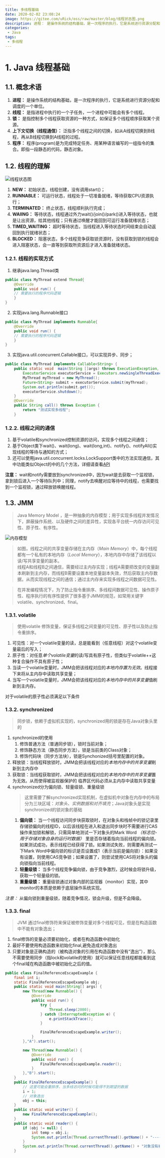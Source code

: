 ```yaml
---
title: 多线程基础
date: 2020-02-02 23:08:24
image: https://gitee.com/uRick/oss/raw/master/blog/线程状态图.png
description: 进程： 是操作系统的结构基础，是一次程序的执行，它是系统进行资源分配和调度的一个单位。
categories:
 - Java
tags:
 - 多线程
---
```



# 1. Java 线程基础
## 1.1. 概念术语
1. **进程：** 是操作系统的结构基础，是一次程序的执行，它是系统进行资源分配和调度的一个单位。
2. **线程：** 是指进程中执行的一个子任务，一个进程中可能会有多个线程。
3. **锁：** 是指控制多个线程获取资源的一种方式，如保证多个线程顺序获取某个资源。
4. **上下文切换（线程通信）：** 泛指多个线程之间的切换，如从A线程切换到B线程，再从B线程切换到A线程的过程。
5. **程序：** 程序(program)是为完成特定任务、用某种语言编写的一组指令的集合。即指一段静态的代码，静态对象。


## 1.2. 线程的理解
![线程状态图](https://gitee.com/uRick/oss/raw/master/blog/线程状态图.png)

1. **NEW：** 初始状态，线程创建，没有调用start()；
2. **RUNNABLE：** 可运行状态，线程处于一切准备就绪，等待获取CPU资源执行；
3. **TERMINATED：** 终止状态，线程顺利执行完成；
4. **WAIING：** 等待状态，线程通过外力wait()/join()/park()进入等待状态，也就是让出资源，给其他线程；只有通过唤醒才能回到可运行准备就绪状态；
5. **TIMED_WAITING：** 超时等待状态，当线程进入等待状态时间结束会自动返回到执行就绪状态；
6. **BLOCKED：** 阻塞状态，多个线程竞争获取锁资源时，没有获取到锁的线程会进入阻塞状态，会一直等到获取所资源后才进入准备就绪状态。

### 1.2.1. 线程的实现方式
1. 继承java.lang.Thread类

```java
public class MyThread extend Thread{
    @Override
    public void run() {
    // 需要执行的程序代码逻辑
    }
}
```

2. 实现java.lang.Runnable接口

```java
public class MyThread implements Runnable{
    @Override
    public void run() {
    // 需要执行的程序代码逻辑
    }
}
```

3. 实现java.util.concurrent.Callable接口，可以实现异步、同步；

```java
public class MyThread implements Callable<String> {
    public static void  main(String []args) throws ExecutionException, InterruptedException {
        ExecutorService executorService = Executors.newSingleThreadExecutor();
        MyThread myThread = new MyThread();
        Future<String> submit = executorService.submit(myThread);
        System.out.println(submit.get());
        executorService.shutdown();
    }
    @Override
    public String call() throws Exception {
        return "测试实现多线程";
    }
```

### 1.2.2. 线程之间的通信
1. 基于volatile和synchronized控制资源的访问，实现多个线程之间通信；
2. 基于Object类下wait()、wait(long)、wait(long,int)、notify()、notifyAll()实现线程的等待与通知的方式；
3. 还可以使用java.util.concurrent.locks.LockSupport类中的方法实现通信，其中功能类似Object的中的几个方法，详细请查看[API](https://docs.oracle.com/javase/7/docs/api/)

**注意：** wait和notify需要放到synchronized中，因为wait是去获取一个监视锁，拿到锁后进入一个等待队列中；同理，notify去唤醒对应等待中的线程，也需要找到一个监视锁，通过释放锁唤醒线程。

## 1.3. JMM
> Java Memory Model ，是一种抽象的内存模型；用于实现多线程并发情况下，屏蔽操作系统、以及硬件之间的差异性，实现各平台统一内存访问可见性、原子性、有序性。

![内存模型](https://gitee.com/uRick/oss/raw/master/blog/内存模型.png)

> 如图，线程之间的共享变量存储在主内存（*Main Memory*）中，每个线程都有一个私有的本地内存（*Local Memory*），本地内存中存储了该线程以读/写共享变量的副本。  
> 线程A和线程B之间通信，需要经过主内存实现；线程A需要把改变的变量副本刷新到主内存，而线程B需要设置本地变量副本失效，然后获取主内存数据，从而实现线程之间的通信；通过主内存来实现多线程之间数据可见性。

> 在并发编程情况下，为了防止指令重排序、多线程间数据可见性、操作原子性、程序执行的有序性提供了很多基于JMM的规范，如常用关键字volatile、synchronized、final。

### 1.3.1. volatile
> 使用volatile 修饰变量，保证多线程之间变量的可见性、原子性以及防止指令重排序。

1. 可见性：对一个volatile变量的读，总是能看到（任意线程）对这个volatile变量最后的写入；
2. 原子性：对任意*单个volatile变量*的读/写具有原子性，但类似于volatile++这种复合操作不具有原子性；
3. 当读一个volatile变量时，JMM会把该线程对应的*本地内存置为无效*。线程接下来将从主内存中读取共享变量；
4. 当写一个volatile变量时，JMM会把该线程对应的*本地内存中的共享变量*值刷新到主内存。

对于volatile的原子性必须满足以下条件

### 1.3.2. synchronized
> 同步锁，依赖于虚拟机实现的，synchronized用的锁是存在Java对象头里的  

1. synchronized的使用
    1. 修饰普通方法（普通同步锁），锁时当前对象；
    2. 修饰静态方法（静态同步方法），锁是当前类的Class对象；
    3. 修饰代码块（同步方法块），锁是Synchonized括号里配置的对象。
2. 释放锁：当线程释放锁时，JMM会把该线程对应的*本地内存中的共享变量*刷新到主内存中
3. 获取锁：当线程获取锁时，JMM会把该线程对应的*本地内存中的共享变量*置为无效。从而使得被监视器保护的
临界区代码必须从主内存中读取共享变量
4. synchronized分为偏向锁、轻量级锁、重量级锁
    > 这里需要了解synchronized实现机制，在虚拟机中对象在内存中的布局分为三块区域：*对象头、实例数据和对齐填充*；Java对象头是实现synchronized的锁对象的基础
    1. **偏向锁：** 当一个线程访问同步块获取锁时，在对象头和栈帧中的锁记录里存储锁偏向的线程ID，以后该线程在进入和退出同步块时不需要进行CAS操作来加锁和解锁，只需简单地测试一下对象头的Mark Word *（标志位-用于存储对象自身的运行时数据）* 里是否存储着指向当前线程的偏向锁。如果测试成功，表示线程已经获得了锁。如果测试失败，则需要再测试一下Mark Word中偏向锁的标识是否设置成1（表示当前是偏向锁）：如果没有设置，则使用CAS竞争锁；如果设置了，则尝试使用CAS将对象头的偏向锁指向当前线程。
    2. **轻量级锁：** 当多个线程竞争偏向锁，由于竞争激烈，这时候会将锁升级，获取一个轻量级的锁。
    3. **重量级锁：** 重量级锁通过对象内部的监视器（monitor）实现，其中monitor的本质是依赖于底层操作系统实现。

*注意：*  从偏向锁到重量级锁，随着竞争情况，锁会升级，但是不会降级。 

### 1.3.3. final
>JVM 通过final修饰符来保证被修饰变量对多个线程可见，但是在构造函数中不能有对象逸出；

1. final修饰的变量必须要初始化，或者在构造函数中初始化
2. 最好不要使用构造函数来初始化final,避免造成对象逸出
3. 只要对象是正确构造的（被构造对象的引用在构造函数中没有“逸出”），那么不需要使用同步（指lock和volatile的使用）就可以保证任意线程都能看到这个final域在构造函数中被初始化之后的值。

```java
public class FinalReferenceEscapeExample {
    final int i;
    static FinalReferenceEscapeExample obj;
    public static void main(String[] args) {
        new Thread(new Runnable() {
            @Override
            public void run() {
                try {
                    Thread.sleep(2000);
                } catch (InterruptedException e) {
                    e.printStackTrace();
                }

                FinalReferenceEscapeExample.writer();
            }
        },"A").start();

        new Thread(new Runnable() {
            @Override
            public void run() {
                FinalReferenceEscapeExample.reader();
            }
        },"B").start();
    }
    public FinalReferenceEscapeExample() {
        // 这里可能会重排序，当多线访问的时候可能得不到期望的数据
        i = 1;
        // 对象逸出
        obj = this;
    }
    public static void writer() {
        new FinalReferenceEscapeExample();
    }
    public static void reader() {
        if (obj != null) {
            int temp = obj.i;
            System.out.println(Thread.currentThread().getName() + "---->" + temp);
        }
        System.out.println(Thread.currentThread().getName() + "对象没有初始化");
    }
```



